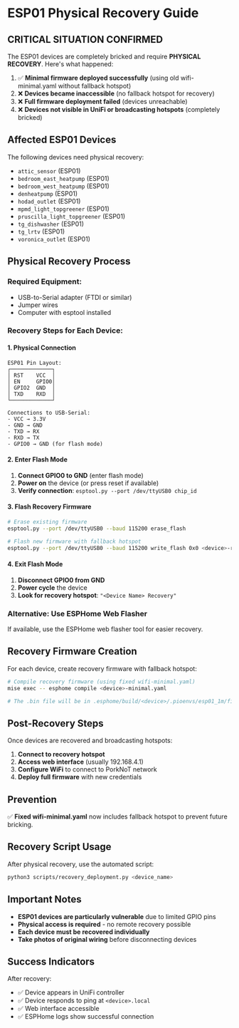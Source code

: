# ESP01 Physical Recovery Guide

## CRITICAL SITUATION CONFIRMED

The ESP01 devices are completely bricked and require **PHYSICAL RECOVERY**. Here's what happened:

1. ✅ **Minimal firmware deployed successfully** (using old wifi-minimal.yaml without fallback hotspot)
2. ❌ **Devices became inaccessible** (no fallback hotspot for recovery)
3. ❌ **Full firmware deployment failed** (devices unreachable)
4. ❌ **Devices not visible in UniFi or broadcasting hotspots** (completely bricked)

## Affected ESP01 Devices

The following devices need physical recovery:
- `attic_sensor` (ESP01)
- `bedroom_east_heatpump` (ESP01) 
- `bedroom_west_heatpump` (ESP01)
- `denheatpump` (ESP01)
- `hodad_outlet` (ESP01)
- `mpmd_light_topgreener` (ESP01)
- `pruscilla_light_topgreener` (ESP01)
- `tg_dishwasher` (ESP01)
- `tg_lrtv` (ESP01)
- `voronica_outlet` (ESP01)

## Physical Recovery Process

### Required Equipment:
- USB-to-Serial adapter (FTDI or similar)
- Jumper wires
- Computer with esptool installed

### Recovery Steps for Each Device:

#### 1. Physical Connection
```
ESP01 Pin Layout:
┌─────────────┐
│ RST    VCC  │
│ EN     GPIO0│
│ GPIO2  GND  │
│ TXD    RXD  │
└─────────────┘

Connections to USB-Serial:
- VCC → 3.3V
- GND → GND  
- TXD → RX
- RXD → TX
- GPIO0 → GND (for flash mode)
```

#### 2. Enter Flash Mode
1. **Connect GPIO0 to GND** (enter flash mode)
2. **Power on** the device (or press reset if available)
3. **Verify connection**: `esptool.py --port /dev/ttyUSB0 chip_id`

#### 3. Flash Recovery Firmware
```bash
# Erase existing firmware
esptool.py --port /dev/ttyUSB0 --baud 115200 erase_flash

# Flash new firmware with fallback hotspot
esptool.py --port /dev/ttyUSB0 --baud 115200 write_flash 0x0 <device>-recovery.bin
```

#### 4. Exit Flash Mode
1. **Disconnect GPIO0 from GND**
2. **Power cycle** the device
3. **Look for recovery hotspot**: `"<Device Name> Recovery"`

### Alternative: Use ESPHome Web Flasher
If available, use the ESPHome web flasher tool for easier recovery.

## Recovery Firmware Creation

For each device, create recovery firmware with fallback hotspot:

```bash
# Compile recovery firmware (using fixed wifi-minimal.yaml)
mise exec -- esphome compile <device>-minimal.yaml

# The .bin file will be in .esphome/build/<device>/.pioenvs/esp01_1m/firmware.bin
```

## Post-Recovery Steps

Once devices are recovered and broadcasting hotspots:

1. **Connect to recovery hotspot**
2. **Access web interface** (usually 192.168.4.1)
3. **Configure WiFi** to connect to PorkNoT network
4. **Deploy full firmware** with new credentials

## Prevention

✅ **Fixed wifi-minimal.yaml** now includes fallback hotspot to prevent future bricking.

## Recovery Script Usage

After physical recovery, use the automated script:
```bash
python3 scripts/recovery_deployment.py <device_name>
```

## Important Notes

- **ESP01 devices are particularly vulnerable** due to limited GPIO pins
- **Physical access is required** - no remote recovery possible
- **Each device must be recovered individually**
- **Take photos of original wiring** before disconnecting devices

## Success Indicators

After recovery:
- ✅ Device appears in UniFi controller
- ✅ Device responds to ping at `<device>.local`
- ✅ Web interface accessible
- ✅ ESPHome logs show successful connection